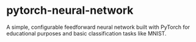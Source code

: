# pytorch-neural-network
A simple, configurable feedforward neural network built with PyTorch for educational purposes and basic classification tasks like MNIST.
